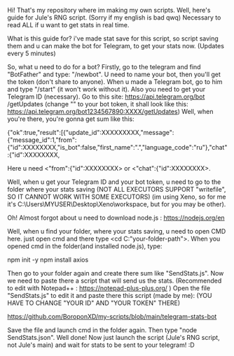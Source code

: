 Hi! That's my repository where im making my own scripts. Well, here's guide for Jule's RNG script. (Sorry if my english is bad qwq)
Necessary to read ALL if u want to get stats in real time.

What is this guide for?
i've made stat save for this script, so script saving them and u can make the bot for Telegram, to get your stats now. (Updates every 5 minutes)

So, what u need to do for a bot?
Firstly, go to the telegram and find "BotFather" and type: "/newbot".
U need to name your bot, then you'll get the token (don't share to anyone).
When u made a Telegram bot, go to him and type "/start" (it won't work without it).
Also you need to get your Telegram ID (necessary). 
Go to this site: https://api.telegram.org/bot <TOKEN> /getUpdates 
(change "<TOKEN>" to your bot token, it shall look like this: 
https://api.telegram.org/bot1234567890:XXXX/getUpdates)
Well, when you're there, you're gonna get sum like this:

{"ok":true,"result":[{"update_id":XXXXXXXXX,"message":{"message_id":1,"from":{"id":XXXXXXXX,"is_bot":false,"first_name":".","language_code":"ru"},"chat":{"id":XXXXXXXX,

Here u need <"from":{"id":XXXXXXXX> or <"chat":{"id":XXXXXXXX>.

Well, when u get your Telegram ID and your bot token,
u need to go to the folder where your stats saving 
(NOT ALL EXECUTORS SUPPORT "writefile", SO IT CANNOT WORK WITH SOME EXECUTORS)
(im using Xeno, so for me it's C:\Users\MYUSER\Desktop\Xeno\workspace, but for you may be other).

Oh! Almost forgot about u need to download node.js : https://nodejs.org/en

Well, when u find your folder, where your stats saving, u need to open CMD here.
just open cmd and there type <cd C:"your-folder-path">.
When you opened cmd in the folder(and installed node.js), type:

npm init -y
npm install axios

Then go to your folder again and create there sum like "SendStats.js".
Now we need to paste there a script that will send us the stats. (Recommended to edit with Notepad++ : https://notepad-plus-plus.org/ )
Open the file "SendStats.js" to edit it and paste there this script (made by me):
(YOU HAVE TO CHANGE "YOUR ID" AND "YOUR TOKEN" THERE)

https://github.com/BoroponXD/my-scripts/blob/main/telegram-stats-bot

Save the file and launch cmd in the folder again.
Then type "node SendStats.json".
Well done! Now just launch the script (Jule's RNG script, not Jule's main) 
and wait for stats to be sent to your telegram! :D
